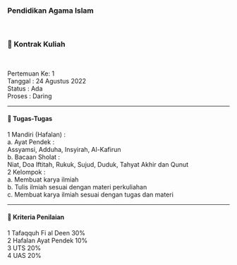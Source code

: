 ### Pendidikan Agama Islam

<br/>

### 🤝 Kontrak Kuliah

<br/>

Pertemuan Ke: 1\
Tanggal : 24 Agustus 2022\
Status : Ada\
Proses : Daring

---

#### 📑 Tugas-Tugas 
1 Mandiri (Hafalan) :\
    a. Ayat Pendek :\
        Assyamsi, Adduha, Insyirah, Al-Kafirun\
    b. Bacaan Sholat :\
        Niat, Doa Iftitah, Rukuk, Sujud, Duduk, Tahyat Akhir dan Qunut\
2 Kelompok :\
    a. Membuat karya ilmiah\
    b. Tulis ilmiah sesuai dengan materi perkuliahan\
    c. Membuat karya ilmiah sesuai dengan tugas dan materi

---

#### 📝 Kriteria Penilaian
1 Tafaqquh Fi al Deen 30%\
2 Hafalan Ayat Pendek 10%\
3 UTS 20%\
4 UAS 20%
